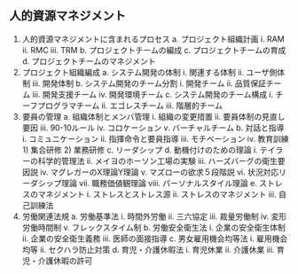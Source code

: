 ## 人的資源マネジメント
1. 人的資源マネジメントに含まれるプロセス
	a. プロジェクト組織計画
		i. RAM
		ii. RMC
		iii. TRM
	b. プロジェクトチームの編成
	c. プロジェクトチームの育成
	d. プロジェクトチームのマネジメント
2. プロジェクト組織編成
	a. システム開発の体制
		i. 関連する体制
		ii. ユーザ側体制
		iii. 開発体制
	b. システム開発のチーム分割
		i. 開発チーム
		ii. 品質保証チーム
		iii. 開発支援チーム
		iv. 開発環境チーム
	c. システム開発のチーム構成
		i. チーフプログラマチーム
		ii. エゴレスチーム
		iii. 階層的チーム
3. 要員の管理
	a. 組織体制とメンバ管理
		i. 組織の変更措置
		ii. 要員体制の見直し要因
		iii. 90-10ルール
		iv. コロケーション
		v. バーチャルチーム
	b. 対話と指導
		i. コミュニケーション
		ii. 指揮命令と要員指導
		iii. モチベーション
		iv. 教育訓練
			1) 集合研修
			2) 業務研修
	c. リーダシップ
	d. 動機付けのための理論
		i. テイラーの科学的管理法
		ii. メイヨのホーソン工場の実験
		iii. ハーズバーグの衛生要因説
		iv. マグレガーのX理論Y理論
		v. マズローの欲求５段階説
		vi. 状況対応リーダシップ理論
		vii. 職務価値観理論
		viii. パーソナルスタイル理論
	e. ストレスのマネジメント
		i. ストレスとストレス源
		ii. ストレスのマネジメント
		iii. 自己訓練法
4. 労働関連法規
	a. 労働基準法
		i. 時間外労働
		ii. 三六協定
		iii. 裁量労働制
		iv. 変形労働時間制
		v. フレックスタイム制
	b. 労働安全衛生法
		i. 企業の安全衛生体制
		ii. 企業の安全衛生義務
		iii. 医師の面接指導
	c. 男女雇用機会均等法
		i. 雇用機会均等
		ii. セクハラ防止対策
	d. 育児・介護休暇法
		i. 育児休業
		ii. 介護休業
		iii. 育児・介護休暇の許可

